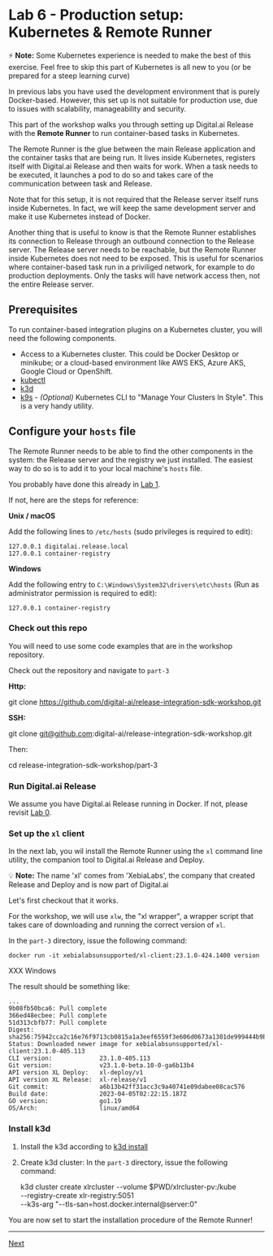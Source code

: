 # Lab 6 - Production setup: Kubernetes & Remote Runner 

⚡️ **Note:** Some Kubernetes experience is needed to make the best of this exercise. Feel free to skip this part of Kubernetes is all new to you (or be prepared for a steep learning curve)

In previous labs you have used the development environment that is purely Docker-based. However, this set up is not suitable for production use, due to issues with  scalability, manageability and security.

This part of the workshop walks you through setting up Digital.ai Release with the **Remote Runner** to run container-based tasks in Kubernetes.

The Remote Runner is the glue between the main Release application and the container tasks that are being run. It lives inside Kubernetes, registers itself with Digital.ai Release and then waits for work. When a task needs to be executed, it launches a pod to do so and takes care of the communication between task and Release.

Note that for this setup, it is not required that the Release server itself runs inside Kubernetes. In fact, we will keep the same development server and make it use Kubernetes instead of Docker. 

Another thing that is useful to know is that the Remote Runner establishes its connection to Release through an outbound connection to the Release server. The Release server needs to be reachable, but the Remote Runner inside Kubernetes does not need to be exposed. This is useful for scenarios where container-based task run in a priviliged network, for example to do production deployments. Only the tasks will have network access then, not the entire Release server.

## Prerequisites

To run container-based integration plugins on a Kubernetes cluster, you will need the following components.

* Access to a Kubernetes cluster. This could be Docker Desktop or minikube; or a cloud-based environment like AWS EKS, Azure AKS, Google Cloud or OpenShift.
* [kubectl](https://kubernetes.io/docs/tasks/tools/)
* [k3d](https://k3d.io/)
* [k9s](https://k9scli.io/topics/install/) - _(Optional)_ Kubernetes CLI to "Manage Your Clusters In Style". This is a very handy utility.

## Configure your `hosts` file

The Remote Runner needs to be able to find the other components in the system: the Release server and the registry we just installed. The easiest way to do so is to add it to your local machine's `hosts` file. 

You probably have done this already in [Lab 1](../part-1/lab-1-run-hello-world.md#configure-your-hosts-file).

If not, here are the steps for reference:

**Unix / macOS**

Add the following lines to `/etc/hosts` (sudo privileges is required to edit):

    127.0.0.1 digitalai.release.local
    127.0.0.1 container-registry

**Windows**

Add the following entry to `C:\Windows\System32\drivers\etc\hosts` (Run as administrator permission is required to edit):

    127.0.0.1 container-registry


### Check out this repo

You will need to use some code examples that are in the workshop repository.

Check out the repository and navigate to `part-3`

**Http:**

  git clone https://github.com/digital-ai/release-integration-sdk-workshop.git

**SSH:**  

  git clone git@github.com:digital-ai/release-integration-sdk-workshop.git

Then:

  cd release-integration-sdk-workshop/part-3

### Run Digital.ai Release

We assume you have Digital.ai Release running in Docker. If not, please revisit [Lab 0](../part-1/lab-0-checkout-project-and-run-release.md).


### Set up the `xl` client

In the next lab, you wil install the Remote Runner using the `xl` command line utility, the companion tool to Digital.ai Release and Deploy.

💡 **Note:** The name 'xl' comes from 'XebiaLabs', the company that created Release and Deploy and is now part of Digital.ai

Let's first checkout that it works. 

For the workshop, we will use `xlw`, the "xl wrapper", a wrapper script that takes care of downloading and running the correct version of `xl`.

In the `part-3` directory, issue the following command:

    docker run -it xebialabsunsupported/xl-client:23.1.0-424.1400 version

XXX Windows

The result should be something like:

```
...
9b08fb50bca6: Pull complete 
366ed48ecbee: Pull complete 
51d313cbfb77: Pull complete 
Digest: sha256:75942cca2c16e76f9713cb0815a1a3eef6559f3e606d0673a1301de999444b9b
Status: Downloaded newer image for xebialabsunsupported/xl-client:23.1.0-405.113
CLI version:             23.1.0-405.113
Git version:             v23.1.0-beta.10-0-ga6b13b4
API version XL Deploy:   xl-deploy/v1
API version XL Release:  xl-release/v1
Git commit:              a6b13b42ff31acc3c9a40741e09dabee08cac576
Build date:              2023-04-05T02:22:15.187Z
GO version:              go1.19
OS/Arch:                 linux/amd64

```

### Install k3d

1. Install the k3d according to [k3d install](https://k3d.io/v5.4.9/#installation)
2. Create k3d cluster:
In the `part-3` directory, issue the following command:


    k3d cluster create  xlrcluster --volume $PWD/xlrcluster-pv:/kube \
        --registry-create xlr-registry:5051 \
        --k3s-arg "--tls-san=host.docker.internal@server:0"

You are now set to start the installation procedure of the Remote Runner!

---
[Next](lab-7-install-remote-runner.md)
